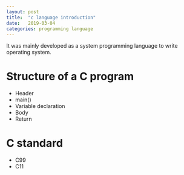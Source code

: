 ```yaml
---
layout: post
title:  "c language introduction"
date:   2019-03-04
categories: programming language
---
```

It was mainly developed as a system programming language to write operating system.

# Structure of a C program

+ Header
+ main()
+ Variable declaration
+ Body
+ Return

# C standard

+ C99
+ C11
